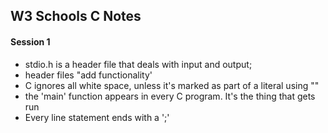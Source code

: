 ## W3 Schools C Notes
#### Session 1
- stdio.h is a header file that deals with input and output;
- header files "add functionality'
- C ignores all white space, unless it's marked as part of a literal using ""
- the 'main' function appears in every C program. It's the thing that gets run
- Every line statement ends with a ';'

